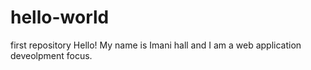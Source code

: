 # hello-world
first repository
Hello!
My name is Imani hall and I am a web application deveolpment focus.
